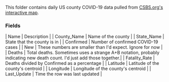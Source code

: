 This folder contains daily US county COVID-19 data pulled from [CSBS.org's interactive map](https://www.csbs.org/information-covid-19-coronavirus).

### Fields

| Name | Description |
| County_Name | Name of the county |
| State_Name | State that the county is in |
| Confirmed | Number of confirmed COVID-19 cases |
| New | These numbers are smaller than I'd expect. Ignore for now |
| Deaths | Total deaths. Sometimes uses a strange A+B notation, probably indicating new death count. I'd just add those together.|
| Fatality_Rate | Deaths divided by Confirmed as a percentage |
| Latitude | Latitude of the county's centroid |
| Longitude | Longitude of the county's centroid |
| Last_Update | Time the row was last updated |
